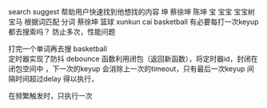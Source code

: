 search suggest 帮助用户快速找到他想找的内容
坤 蔡徐坤 陈坤
宝 宝宝 宝宝树 宝马
根据词匹配  分词
蔡徐坤 篮球 
xunkun cai basketball  有必要每打一次keyup都去搜索吗？ 防止多次，性能问题

打完一个单词再去搜 basketball  
定时器实现了防抖 debounce 函数利用闭包（返回新函数），将定时器id，封闭在 闭包空间中 ，下一次的keyup
会消除上一次的timeout，只有最后一次keyup 间隔时间超过delay 得以执行，

在频繁触发时，只执行一次